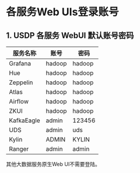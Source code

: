 # 各服务Web UIs登录账号



## 1. USDP 各服务 WebUI 默认账号密码

| 服务名称   | 账号   | 密码   |
| ---------- | ------ | ------ |
| Grafana    | hadoop | hadoop |
| Hue        | hadoop | hadoop |
| Zeppelin   | hadoop | hadoop |
| Atlas      | hadoop | hadoop |
| Airflow    | hadoop | hadoop |
| ZKUI       | hadoop | hadoop |
| KafkaEagle | admin  | 123456 |
| UDS        | admin  | uds    |
| Kylin      | ADMIN  | KYLIN  |
| Ranger     | admin  | admin  |

其他大数据服务原生Web UI不需要登陆。